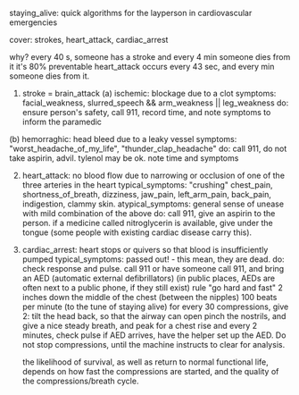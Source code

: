 staying_alive: quick algorithms for the layperson in cardiovascular emergencies

cover: strokes, heart_attack, cardiac_arrest

why?
every 40 s, someone has a stroke and every 4 min someone dies from it
it's 80% preventable
heart_attack occurs every 43 sec, and every min someone dies from it.

1. stroke = brain_attack
(a) ischemic: blockage due to a clot
    symptoms: facial_weakness, slurred_speech && arm_weakness || leg_weakness
    do: ensure person's safety, call 911, record time, and note symptoms to inform the paramedic

(b) hemorraghic: head bleed due to a leaky vessel
    symptoms: "worst_headache_of_my_life", "thunder_clap_headache"
    do: call 911, do not take aspirin, advil. tylenol may be ok. note time and symptoms

2. heart_attack: no blood flow due to narrowing or occlusion of one of the three arteries in the heart
   typical_symptoms: "crushing" chest_pain, shortness_of_breath, dizziness, jaw_pain, left_arm_pain, back_pain, indigestion, clammy skin.
   atypical_symptoms: general sense of unease with mild combination of the above
   do: call 911, give an aspirin to the person. if a medicine called nitroglycerin is available, give under the tongue (some people with existing cardiac disease carry this).

3. cardiac_arrest: heart stops or quivers so that blood is insufficiently pumped
   typical_symptoms: passed out! - this mean, they are dead.
   do: check response and pulse.
       call 911 or have someone call 911, and bring an AED (automatic external defibrillators)
                (in public places, AEDs are often next to a public phone, if they still exist)
      rule "go hard and fast"
              2 inches down the middle of the chest (between the nipples)
              100 beats per minute (to the tune of staying alive)
              for every 30 compressions, give 2:
                            tilt the head back, so that the airway can open
                            pinch the nostrils, and give a nice steady breath, and peak for a chest rise
              and every 2 minutes, check pulse
      if AED arrives, have the helper set up the AED. Do not stop compressions, until the machine
               instructs to clear for analysis.  

    the likelihood of survival, as well as return to normal functional life, depends on how fast the compressions are started, and the quality of the compressions/breath cycle.              
